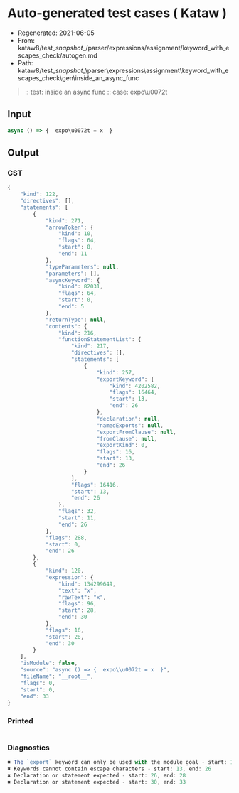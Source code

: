 # Auto-generated test cases ( Kataw )
- Regenerated: 2021-06-05
- From: kataw8/test\__snapshot__/parser/expressions/assignment/keyword_with_escapes_check/autogen.md
- Path: kataw8/test\__snapshot__\parser\expressions\assignment\keyword_with_escapes_check\gen\inside_an_async_func
> :: test: inside an async func
> :: case: expo\u0072t
## Input

`````js
async () => {  expo\u0072t = x  }
`````
## Output

### CST

```javascript
{
    "kind": 122,
    "directives": [],
    "statements": [
        {
            "kind": 271,
            "arrowToken": {
                "kind": 10,
                "flags": 64,
                "start": 8,
                "end": 11
            },
            "typeParameters": null,
            "parameters": [],
            "asyncKeyword": {
                "kind": 82031,
                "flags": 64,
                "start": 0,
                "end": 5
            },
            "returnType": null,
            "contents": {
                "kind": 216,
                "functionStatementList": {
                    "kind": 217,
                    "directives": [],
                    "statements": [
                        {
                            "kind": 257,
                            "exportKeyword": {
                                "kind": 4202582,
                                "flags": 16464,
                                "start": 13,
                                "end": 26
                            },
                            "declaration": null,
                            "namedExports": null,
                            "exportFromClause": null,
                            "fromClause": null,
                            "exportKind": 0,
                            "flags": 16,
                            "start": 13,
                            "end": 26
                        }
                    ],
                    "flags": 16416,
                    "start": 13,
                    "end": 26
                },
                "flags": 32,
                "start": 11,
                "end": 26
            },
            "flags": 288,
            "start": 0,
            "end": 26
        },
        {
            "kind": 120,
            "expression": {
                "kind": 134299649,
                "text": "x",
                "rawText": "x",
                "flags": 96,
                "start": 28,
                "end": 30
            },
            "flags": 16,
            "start": 28,
            "end": 30
        }
    ],
    "isModule": false,
    "source": "async () => {  expo\\u0072t = x  }",
    "fileName": "__root__",
    "flags": 0,
    "start": 0,
    "end": 33
}
```

### Printed

```javascript

```

### Diagnostics

```javascript
✖ The `export` keyword can only be used with the module goal - start: 13, end: 26
✖ Keywords cannot contain escape characters - start: 13, end: 26
✖ Declaration or statement expected - start: 26, end: 28
✖ Declaration or statement expected - start: 30, end: 33

```

